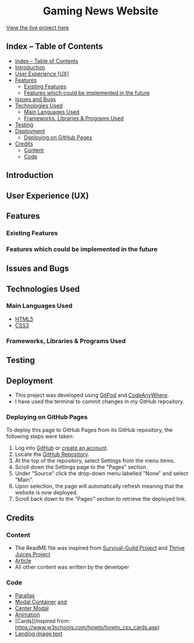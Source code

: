 <h1 align="center">Gaming News Website</h1>

[View the live project here](https://bog8dan.github.io/Gaming-News/)

## Index – Table of Contents

- [Index – Table of Contents](#index--table-of-contents)
- [Introduction](#introduction)
- [User Experience (UX)](#user-experience-ux)
- [Features](#features)
  - [Existing Features](#existing-features)
  - [Features which could be implemented in the future](#features-which-could-be-implemented-in-the-future)
- [Issues and Bugs](#issues-and-bugs)
- [Technologies Used](#technologies-used)
  - [Main Languages Used](#main-languages-used)
  - [Frameworks, Libraries \& Programs Used](#frameworks-libraries--programs-used)
- [Testing](#testing)
- [Deployment](#deployment)
  - [Deploying on GitHub Pages](#deploying-on-github-pages)
- [Credits](#credits)
  - [Content](#content)
  - [Code](#code)

## Introduction

## User Experience (UX)

## Features

### Existing Features

### Features which could be implemented in the future

## Issues and Bugs

## Technologies Used
### Main Languages Used
-   [HTML5](https://en.wikipedia.org/wiki/HTML5)
-   [CSS3](https://en.wikipedia.org/wiki/Cascading_Style_Sheets)

### Frameworks, Libraries & Programs Used

## Testing

## Deployment

- This project was developed using [GitPod](https://www.gitpod.io/) and [CodeAnyWhere](https://codeanywhere.com/).
- I have used the terminal to commit changes in my GitHub repository.

### Deploying on GitHub Pages
To deploy this page to GitHub Pages from its GitHub repository, the following steps were taken:

1. Log into [GitHub](https://github.com/login "Link to GitHub login page") or [create an account](https://github.com/join "Link to GitHub create account page").
2. Locate the [GitHub Repository](https://github.com/Bog8dan/Gaming-News "Link to GitHub Repo").
3. At the top of the repository, select Settings from the menu items.
4. Scroll down the Settings page to the "Pages" section.
5. Under "Source" click the drop-down menu labelled "None" and select "Main".
6. Upon selection, the page will automatically refresh meaning that the website is now deployed.
7. Scroll back down to the "Pages" section to retrieve the deployed link.

## Credits 

### Content 

- The ReadME file was inspired from [Survival-Guild Project](https://github.com/Irishbecky91/survival-guild/blob/main/README.md#) and [Thrive Juices Project](https://github.com/elainebroche-dev/ms1-thrive)
- [Article](https://www.123helpme.com/essay/The-Perfect-European-Vacation-224696)
- All other content was written by the developer

### Code

- [Parallax](https://www.w3schools.com/howto/tryit.asp?filename=tryhow_css_parallax_percent)
- [Modal Container](https://www.tutorialspoint.com/how-to-align-the-modal-content-box-to-the-center-of-any-screen?fbclid=IwAR0B5UzubrLahMMh2J2dPcV9jevHQ9C2cuEL2E28yHhAm4tnft9KEO8RM8E) [and](https://www.w3schools.com/w3css/tryit.asp?filename=tryw3css_modal_login)
- [Center Modal](https://www.tutorialspoint.com/how-to-align-the-modal-content-box-to-the-center-of-any-screen?fbclid=IwAR0B5UzubrLahMMh2J2dPcV9jevHQ9C2cuEL2E28yHhAm4tnft9KEO8RM8E)
- [Animation](https://www.w3schools.com/w3css/tryit.asp?filename=tryw3css_modal4)
- [Cards](Inspired from: <https://www.w3schools.com/howto/howto_css_cards.asp>)
- [Landing image text](https://github.com/Code-Institute-Solutions/love-running-2.0-sourcecode/tree/main/03-creating-the-hero-image/03-hero-image-cover-text)
